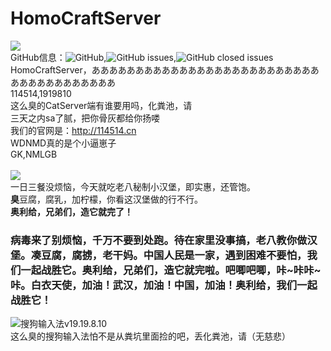 # HomoCraftServer

![](http://114514.cn/yjsp.jpeg)<br>
GitHub信息：![GitHub](https://img.shields.io/github/license/8MiYile/HomoCraftServer),![GitHub issues](https://img.shields.io/github/issues-raw/8MiYile/HomoCraftServer),![GitHub closed issues](https://img.shields.io/github/issues-closed-raw/8MiYile/HomoCraftServer)
<br>
HomoCraftServer，ああああああああああああああああああああああああああああああああああああああ<br>
114514,1919810<br>
这么臭的CatServer端有谁要用吗，化粪池，请<br>
三天之内sa了腻，把你骨灰都给你扬喽<br>
我们的官网是：http://114514.cn<br>
WDNMD真的是个小逼崽子<br>
GK,NMLGB<br>
<br>
![](https://ss0.bdstatic.com/70cFuHSh_Q1YnxGkpoWK1HF6hhy/it/u=664673239,2606853837&fm=11&gp=0.jpg)<br>
一日三餐没烦恼，今天就吃老八秘制小汉堡，即实惠，还管饱。<br>
**臭**豆腐，腐乳，加柠檬，你看这汉堡做的行不行。<br>
**奥利给，兄弟们，造它就完了！**<br>
### 病毒来了别烦恼，千万不要到处跑。待在家里没事搞，老八教你做汉堡。凑豆腐，腐掳，老干妈。中国人民是一家，遇到困难不要怕，我们一起战胜它。奥利给，兄弟们，造它就完啦。吧唧吧唧，咔~咔咔~咔。白衣天使，加油！武汉，加油！中国，加油！奥利给，我们一起战胜它！

![搜狗输入法v19.19.8.10](http://dl.khjxiaogu.com/1919810.png)<br>
这么臭的搜狗输入法怕不是从粪坑里面捡的吧，丢化粪池，请（无慈悲）<br>
